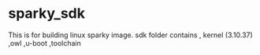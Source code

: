# sparky_sdk
This is for building linux sparky image.
sdk folder contains , kernel (3.10.37) ,owl ,u-boot ,toolchain
